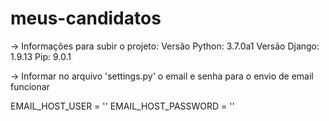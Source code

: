 # meus-candidatos

-> Informações para subir o projeto:
Versão Python: 3.7.0a1
Versão Django: 1.9.13
Pip: 9.0.1



-> Informar no arquivo 'settings.py' o email e senha para o envio de email funcionar

EMAIL_HOST_USER = ''
EMAIL_HOST_PASSWORD = ''

